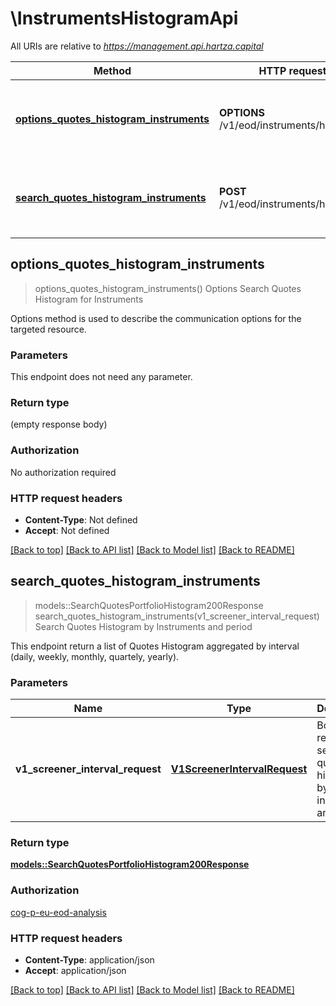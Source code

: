 # \InstrumentsHistogramApi

All URIs are relative to *https://management.api.hartza.capital*

Method | HTTP request | Description
------------- | ------------- | -------------
[**options_quotes_histogram_instruments**](InstrumentsHistogramApi.md#options_quotes_histogram_instruments) | **OPTIONS** /v1/eod/instruments/histogram | Options Search Quotes Histogram for Instruments
[**search_quotes_histogram_instruments**](InstrumentsHistogramApi.md#search_quotes_histogram_instruments) | **POST** /v1/eod/instruments/histogram | Search Quotes Histogram by Instruments and period



## options_quotes_histogram_instruments

> options_quotes_histogram_instruments()
Options Search Quotes Histogram for Instruments

Options method is used to describe the communication options for the targeted resource.

### Parameters

This endpoint does not need any parameter.

### Return type

 (empty response body)

### Authorization

No authorization required

### HTTP request headers

- **Content-Type**: Not defined
- **Accept**: Not defined

[[Back to top]](#) [[Back to API list]](../README.md#documentation-for-api-endpoints) [[Back to Model list]](../README.md#documentation-for-models) [[Back to README]](../README.md)


## search_quotes_histogram_instruments

> models::SearchQuotesPortfolioHistogram200Response search_quotes_histogram_instruments(v1_screener_interval_request)
Search Quotes Histogram by Instruments and period

This endpoint return a list of Quotes Histogram aggregated by interval (daily, weekly, monthly, quartely, yearly). 

### Parameters


Name | Type | Description  | Required | Notes
------------- | ------------- | ------------- | ------------- | -------------
**v1_screener_interval_request** | [**V1ScreenerIntervalRequest**](V1ScreenerIntervalRequest.md) | Body of the request to search quotes histogram by instruments and period | [required] |

### Return type

[**models::SearchQuotesPortfolioHistogram200Response**](SearchQuotesPortfolioHistogram_200_response.md)

### Authorization

[cog-p-eu-eod-analysis](../README.md#cog-p-eu-eod-analysis)

### HTTP request headers

- **Content-Type**: application/json
- **Accept**: application/json

[[Back to top]](#) [[Back to API list]](../README.md#documentation-for-api-endpoints) [[Back to Model list]](../README.md#documentation-for-models) [[Back to README]](../README.md)

